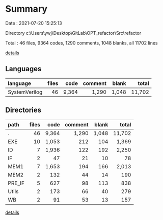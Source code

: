 # Summary

Date : 2021-07-20 15:25:13

Directory c:\Users\ywj\Desktop\GitLab\OPT_refactor\Src\refactor

Total : 46 files,  9364 codes, 1290 comments, 1048 blanks, all 11702 lines

[details](details.md)

## Languages
| language | files | code | comment | blank | total |
| :--- | ---: | ---: | ---: | ---: | ---: |
| SystemVerilog | 46 | 9,364 | 1,290 | 1,048 | 11,702 |

## Directories
| path | files | code | comment | blank | total |
| :--- | ---: | ---: | ---: | ---: | ---: |
| . | 46 | 9,364 | 1,290 | 1,048 | 11,702 |
| EXE | 10 | 1,053 | 212 | 104 | 1,369 |
| ID | 7 | 1,936 | 122 | 192 | 2,250 |
| IF | 2 | 47 | 21 | 10 | 78 |
| MEM1 | 7 | 1,653 | 194 | 166 | 2,013 |
| MEM2 | 2 | 132 | 44 | 14 | 190 |
| PRE_IF | 5 | 627 | 98 | 113 | 838 |
| Utils | 2 | 173 | 66 | 40 | 279 |
| WB | 2 | 91 | 53 | 13 | 157 |

[details](details.md)